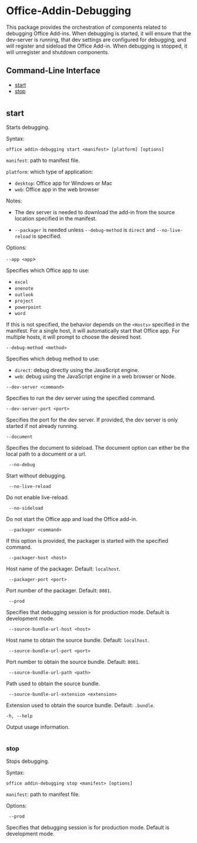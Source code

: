 # Office-Addin-Debugging

  This package provides the orchestration of components related to debugging Office Add-ins. When debugging is started, it will ensure that the dev-server is running, that dev settings are configured for debugging, and will register and sideload the Office Add-in. When debugging is stopped, it will unregister and shutdown components.

## Command-Line Interface
* [start](#start)
* [stop](#stop)

#

## start 
Starts debugging. 

Syntax:

`office addin-debugging start <manifest> [platform] [options]`

`manifest`: path to manifest file.

`platform`: which type of application:
* `desktop`: Office app for Windows or Mac
* `web`: Office app in the web browser

Notes:

* The dev server is needed to download the add-in from the source location specified in the manifest.

* `--packager` is needed unless `--debug-method` is `direct` and `--no-live-reload` is specified.

Options:

`--app <app`>

Specifies which Office app to use:
* `excel`
* `onenote`
* `outlook`
* `project`
* `powerpoint`
* `word`

If this is not specified, the behavior depends on the `<Hosts>` specified in the manifest. 
For a single host, it will automatically start that Office app.
For multiple hosts, it will prompt to choose the desired host.

`--debug-method <method>`

Specifies which debug method to use: 
* `direct`: debug directly using the JavaScript engine.
* `web`: debug using the JavaScript engine in a web browser or Node.
 
`--dev-server <command>`

Specifies to run the dev server using the specified command.

`--dev-server-port <port>`

Specifies the port for the dev server. If provided, the dev server is only started if not already running. 

`--document`

Specifies the document to sideload.  The document option can either be the local path to a document or a url.

` --no-debug`

Start without debugging.

` --no-live-reload`

Do not enable live-reload.

` --no-sideload`

Do not start the Office app and load the Office add-in.

` --packager <command>`

If this option is provided, the packager is started with the specified command.

` --packager-host <host>`

Host name of the packager. Default: `localhost`.

` --packager-port <port>`

Port number of the packager. Default: `8081`.

` --prod`

Specifies that debugging session is for production mode. Default is development mode.

` --source-bundle-url-host <host>`

Host name to obtain the source bundle. Default: `localhost`.

` --source-bundle-url-port <port>`

Port number to obtain the source bundle. Default: `8081`.

` --source-bundle-url-path <path>`

Path used to obtain the source bundle. 

` --source-bundle-url-extension <extension>`

Extension used to obtain the source bundle. Default: `.bundle`.

`-h, --help`

Output usage information.

#

### stop
Stops debugging.

Syntax:

`office addin-debugging stop <manifest> [options]`

`manifest`: path to manifest file.

Options:

` --prod`

Specifies that debugging session is for production mode. Default is development mode.

#

